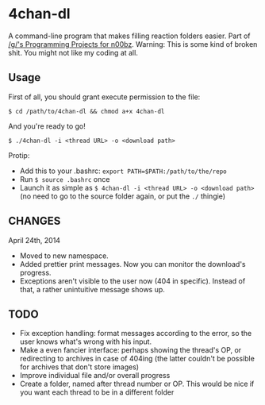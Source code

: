 4chan-dl
=======

A command-line program that makes filling reaction folders easier. Part of [/g/'s Programming Projects for n00bz](https://github.com/keplr/programming-projects-for-n00bz).
Warning: This is some kind of broken shit. You might not like my coding at all.
 
Usage
------
First of all, you should grant execute permission to the file:

`$ cd /path/to/4chan-dl && chmod a+x 4chan-dl`

And you're ready to go!

`$ ./4chan-dl -i <thread URL> -o <download path>`

Protip:

* Add this to your .bashrc: `export PATH=$PATH:/path/to/the/repo`
* Run `$ source .bashrc` once
* Launch it as simple as `$ 4chan-dl -i <thread URL> -o <download path>` (no need to go to the source folder again, or put the `./` thingie)


CHANGES
-----

April 24th, 2014

* Moved to new namespace.
* Added prettier print messages. Now you can monitor the download's progress.
* Exceptions aren't visible to the user now (404 in specific). Instead of that, a rather unintuitive message shows up.  

TODO
-----

* Fix exception handling: format messages according to the error, so the user knows what's wrong with his input.
* Make a even fancier interface: perhaps showing the thread's OP, or redirecting to archives in case of 404ing (the latter couldn't be possible for archives that don't store images)
* Improve individual file and/or overall progress
* Create a folder, named after thread number or OP. This would be nice if you want each thread to be in a different folder
